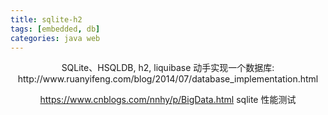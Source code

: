 ```yaml
---
title: sqlite-h2
tags: [embedded, db]
categories: java web
---
```


<div align="center">
SQLite、HSQLDB, h2, liquibase
动手实现一个数据库: http://www.ruanyifeng.com/blog/2014/07/database_implementation.html

https://www.cnblogs.com/nnhy/p/BigData.html sqlite 性能测试
</div>
